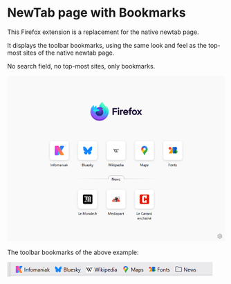 # NewTab page with Bookmarks

This Firefox extension is a replacement for the native newtab page.

It displays the toolbar bookmarks, using the same look and feel as the top-most sites of the native newtab page.

No search field, no top-most sites, only bookmarks.

![NewTab page with Bookmarks _(newtab-bm)_](public/screenshot.png)

The toolbar bookmarks of the above example:

![NewTab page with Bookmarks _(newtab-bm)_](public/screenshot-bookmarks-toolbar.png)
